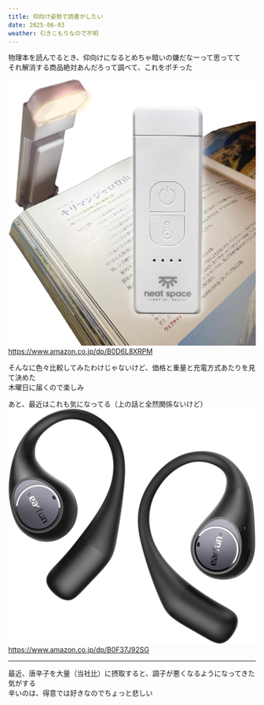 ```yaml
---
title: 仰向け姿勢で読書がしたい
date: 2025-06-03
weather: 引きこもりなので不明
---
```

物理本を読んでるとき、仰向けになるとめちゃ暗いの嫌だなーって思ってて  
それ解消する商品絶対あんだろって調べて、これをポチった

![Image](../../assets/diary-20250603104348.png)  
https://www.amazon.co.jp/dp/B0D6L8XRPM

そんなに色々比較してみたわけじゃないけど、価格と重量と充電方式あたりを見て決めた  
木曜日に届くので楽しみ

あと、最近はこれも気になってる（上の話と全然関係ないけど）  
![Image](../../assets/diary-20250603104944.png)  
https://www.amazon.co.jp/dp/B0F37J92SG


---

最近、唐辛子を大量（当社比）に摂取すると、調子が悪くなるようになってきた気がする  
辛いのは、得意では好きなのでちょっと悲しい
